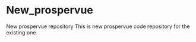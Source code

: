 # New_prospervue
New prospervue repository
This is new prospervue code repository for the existing one
